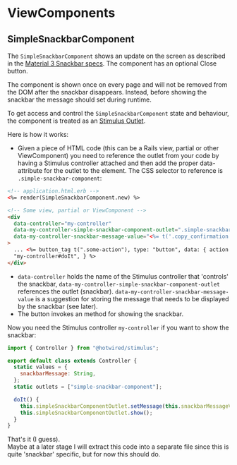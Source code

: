 # ViewComponents

## SimpleSnackbarComponent

The `SimpleSnackbarComponent` shows an update on the screen as described in the [Material 3 Snackbar specs](https://m3.material.io/components/snackbar/overview). The component has an optional Close button.

The component is shown once on every page and will not be removed from the DOM after the snackbar disappears. Instead, before showing the snackbar the message should set during runtime.

To get access and control the `SimpleSnackbarComponent` state and behaviour, the component is treated as an [Stimulus Outlet](https://stimulus.hotwired.dev/reference/outlets).

Here is how it works:

- Given a piece of HTML code (this can be a Rails view, partial or other ViewComponent) you need to reference the outlet from your code by having a Stimulus controller attached and then add the proper data-attribute for the outlet to the element. The CSS selector to reference is `.simple-snackbar-component`:

```html
<!-- application.html.erb -->
<%= render(SimpleSnackbarComponent.new) %>

<!-- Some view, partial or ViewComponent -->
<div
  data-controller="my-controller"
  data-my-controller-simple-snackbar-component-outlet=".simple-snackbar-component"
  data-my-controller-snackbar-message-value="<%= t('.copy_confirmation') %>"
>
  ... <%= button_tag t(".some-action"), type: "button", data: { action:
  "my-controller#doIt", } %>
</div>
```

- `data-controller` holds the name of the Stimulus controller that 'controls' the snackbar, `data-my-controller-simple-snackbar-component-outlet` references the outlet (snackbar). `data-my-controller-snackbar-message-value` is a suggestion for storing the message that needs to be displayed by the snackbar (see later).
- The button invokes an method for showing the snackbar.

Now you need the Stimulus controller `my-controller` if you want to show the snackbar:

```js
import { Controller } from "@hotwired/stimulus";

export default class extends Controller {
  static values = {
    snackbarMessage: String,
  };
  static outlets = ["simple-snackbar-component"];

  doIt() {
    this.simpleSnackbarComponentOutlet.setMessage(this.snackbarMessageValue);
    this.simpleSnackbarComponentOutlet.show();
  }
}
```

That's it (I guess).  
Maybe at a later stage I will extract this code into a separate file since this is quite 'snackbar' specific, but for now this should do.
